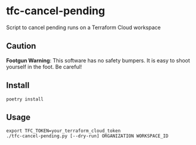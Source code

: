 tfc-cancel-pending
=================

Script to cancel pending runs on a Terraform Cloud workspace


Caution
-------

**Footgun Warning**: This software has no safety bumpers.  It is easy to shoot
yourself in the foot.  Be careful!


Install
-------

```
poetry install
```


Usage
-----

```
export TFC_TOKEN=your_terraform_cloud_token
./tfc-cancel-pending.py [--dry-run] ORGANIZATION WORKSPACE_ID
```
